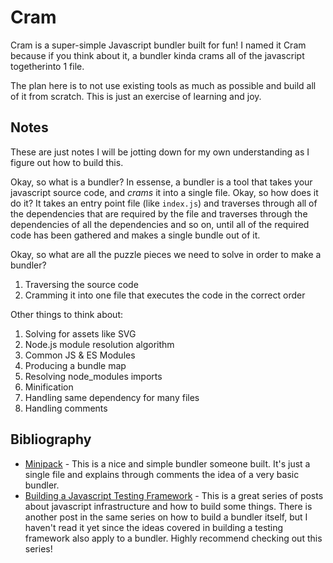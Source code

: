 # Cram

Cram is a super-simple Javascript bundler built for fun! I named it Cram because if you think about it, a bundler kinda crams all of the javascript togetherinto 1 file.

The plan here is to not use existing tools as much as possible and build all of it from scratch. This is just an exercise of learning and joy.

## Notes

These are just notes I will be jotting down for my own understanding as I figure out how to build this.

Okay, so what is a bundler? In essense, a bundler is a tool that takes your javascript source code, and _crams_ it into a single file.
Okay, so how does it do it? It takes an entry point file (like `index.js`) and traverses through all of the dependencies that are required by the file and traverses through the dependencies of all the dependencies and so on, until all of the required code has been gathered and makes a single bundle out of it.

Okay, so what are all the puzzle pieces we need to solve in order to make a bundler?

1. Traversing the source code
2. Cramming it into one file that executes the code in the correct order


Other things to think about:

1. Solving for assets like SVG
2. Node.js module resolution algorithm
3. Common JS & ES Modules
4. Producing a bundle map
5. Resolving node_modules imports
6. Minification
7. Handling same dependency for many files
8. Handling comments


## Bibliography

- [Minipack](https://github.com/ronami/minipack) - This is a nice and simple bundler someone built. It's just a single file and explains through comments the idea of a very basic bundler.
- [Building a Javascript Testing Framework](https://cpojer.net/posts/building-a-javascript-testing-framework) - This is a great series of posts about javascript infrastructure and how to build some things. There is another post in the same series on how to build a bundler itself, but I haven't read it yet since the ideas covered in building a testing framework also apply to a bundler. Highly recommend checking out this series!
